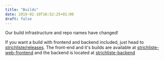 ```yaml
---
title: "Builds"
date: 2019-02-10T16:52:25+01:00
draft: false
---
```


Our build infrastructure and repo names have changed!

If you want a build with frontend and backend included, just head to [strichliste/releases](https://github.com/strichliste/strichliste/releases). The front-end and it's builds are available at [strichliste-web-frontend](https://github.com/strichliste/strichliste-web-frontend) and the backend is located at [strichliste-backend](https://github.com/strichliste/strichliste-backend)

